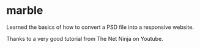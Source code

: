 # marble

Learned the basics of how to convert a PSD file into a responsive website.

Thanks to a very good tutorial from The Net Ninja on Youtube.

